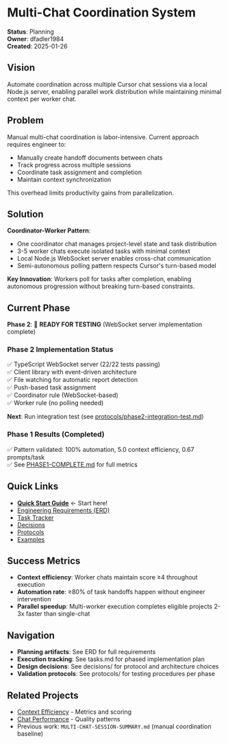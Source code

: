 # Multi-Chat Coordination System

**Status**: Planning  
**Owner**: dfadler1984  
**Created**: 2025-01-26

## Vision

Automate coordination across multiple Cursor chat sessions via a local Node.js server, enabling parallel work distribution while maintaining minimal context per worker chat.

## Problem

Manual multi-chat coordination is labor-intensive. Current approach requires engineer to:

- Manually create handoff documents between chats
- Track progress across multiple sessions
- Coordinate task assignment and completion
- Maintain context synchronization

This overhead limits productivity gains from parallelization.

## Solution

**Coordinator-Worker Pattern**:

- One coordinator chat manages project-level state and task distribution
- 3-5 worker chats execute isolated tasks with minimal context
- Local Node.js WebSocket server enables cross-chat communication
- Semi-autonomous polling pattern respects Cursor's turn-based model

**Key Innovation**: Workers poll for tasks after completion, enabling autonomous progression without breaking turn-based constraints.

## Current Phase

**Phase 2**: 🚀 **READY FOR TESTING** (WebSocket server implementation complete)

### Phase 2 Implementation Status

✅ TypeScript WebSocket server (22/22 tests passing)  
✅ Client library with event-driven architecture  
✅ File watching for automatic report detection  
✅ Push-based task assignment  
✅ Coordinator rule (WebSocket-based)  
✅ Worker rule (no polling needed)

**Next**: Run integration test (see [protocols/phase2-integration-test.md](./protocols/phase2-integration-test.md))

### Phase 1 Results (Completed)

✅ Pattern validated: 100% automation, 5.0 context efficiency, 0.67 prompts/task  
✅ See [PHASE1-COMPLETE.md](./PHASE1-COMPLETE.md) for full metrics

## Quick Links

- **[Quick Start Guide](./QUICKSTART.md)** ← Start here!
- [Engineering Requirements (ERD)](./erd.md)
- [Task Tracker](./tasks.md)
- [Decisions](./decisions/)
- [Protocols](./protocols/)
- [Examples](./examples/)

## Success Metrics

- **Context efficiency**: Worker chats maintain score ≥4 throughout execution
- **Automation rate**: ≥80% of task handoffs happen without engineer intervention
- **Parallel speedup**: Multi-worker execution completes eligible projects 2-3x faster than single-chat

## Navigation

- **Planning artifacts**: See ERD for full requirements
- **Execution tracking**: See tasks.md for phased implementation plan
- **Design decisions**: See decisions/ for protocol and architecture choices
- **Validation protocols**: See protocols/ for testing procedures per phase

## Related Projects

- [Context Efficiency](../context-efficiency/) - Metrics and scoring
- [Chat Performance](../../guides/chat-performance/) - Quality patterns
- Previous work: `MULTI-CHAT-SESSION-SUMMARY.md` (manual coordination baseline)
